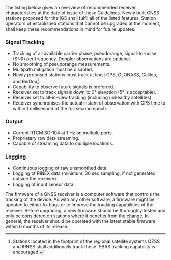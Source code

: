 The listing below gives an overview of recommended receiver characteristics at the date of issue of these Guidelines. Newly built GNSS stations proposed for the IGS shall fulfil all of the listed features. Station operators of established stations that cannot be upgraded at the moment, shall keep these recommendations in mind for future updates.

### Signal Tracking

- Tracking of all available carrier phase, pseudorange, signal-to-noise (SNR) per frequency. Doppler observations are optional.
- No smoothing of pseudorange measurements.
- Multipath mitigation must be disabled.
- Newly proposed stations must track at least GPS, GLONASS, Galileo, and BeiDou[^1].
- Capability to observe future signals is preferred.
- Receiver set to track signals down to 0° elevation (5° is acceptable).
- Receiver set to all-in-view tracking (including unhealthy satellites).
- Receiver synchronises the actual instant of observation with GPS time to within 1 millisecond of the full second epoch.

### Output

- Current RTCM SC-104 at 1 Hz on multiple ports.
- Proprietary raw data streaming.
- Capable of streaming data to multiple locations.

### Logging

- Continuous logging of raw unsmoothed data.
- Logging of RINEX data (minimum: 30 sec sampling, if not generated outside the receiver).
- Logging of input sensor data.


The firmware of a GNSS receiver is a computer software that controls the tracking of the device. As with any other software, a firmware might be updated to either fix bugs or to improve the tracking capabilities of the receiver. Before upgrading, a new firmware should be thoroughly tested and only be considered on stations where it benefits from the change. In general, the receiver should be operated with the latest stable firmware within 6 months of its release.

[^1]: Stations located in the footprint of the regional satellite systems QZSS and IRNSS shall additionally track those. SBAS tracking capability is encouraged.